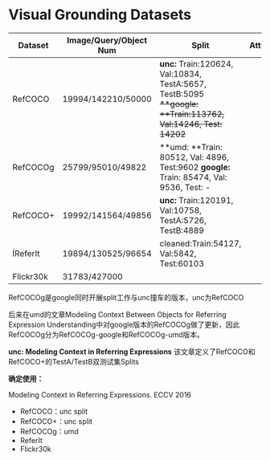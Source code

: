 # Visual Grounding Datasets

| Dataset   | Image/Query/Object Num | Split                                                        | Attribute |
| --------- | ---------------------- | ------------------------------------------------------------ | --------- |
| RefCOCO   | 19994/142210/50000     | **unc:** Train:120624, Val:10834, TestA:5657, TestB:5095 ~~**google: **Train:113762, Val:14246, Test: 14202~~ |           |
| RefCOCOg  | 25799/95010/49822      | **umd: **Train: 80512, Val: 4896, Test:9602 **google:** Train: 85474, Val: 9536, Test: - |           |
| RefCOCO+  | 19992/141564/49856     | **unc:** Train:120191, Val:10758, TestA:5726, TestB:4889     |           |
| ÍReferIt  | 19894/130525/96654     | cleaned:Train:54127, Val:5842, Test:60103                    |           |
| Flickr30k | 31783/427000           |                                                              |           |



RefCOCOg是google同时开展split工作与unc撞车的版本，unc为RefCOCO

后来在umd的文章Modeling Context Between Objects for Referring Expression Understanding中对google版本的RefCOCOg做了更新，因此RefCOCOg分为RefCOCOg-google和RefCOCOg-umd版本。

**unc: Modeling Context in Referring Expressions** 该文章定义了RefCOCO和RefCOCO+的TestA/TestB双测试集Splits



**确定使用：**

Modeling Context in Referring Expressions. ECCV 2016

- RefCOCO：unc split
- RefCOCO+：unc split
- RefCOCOg：umd
- ReferIt
- Flickr30k


